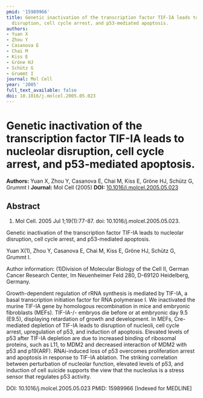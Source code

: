 ```yaml
---
pmid: '15989966'
title: Genetic inactivation of the transcription factor TIF-IA leads to nucleolar
  disruption, cell cycle arrest, and p53-mediated apoptosis.
authors:
- Yuan X
- Zhou Y
- Casanova E
- Chai M
- Kiss E
- Gröne HJ
- Schütz G
- Grummt I
journal: Mol Cell
year: '2005'
full_text_available: false
doi: 10.1016/j.molcel.2005.05.023
---
```


# Genetic inactivation of the transcription factor TIF-IA leads to nucleolar disruption, cell cycle arrest, and p53-mediated apoptosis.
**Authors:** Yuan X, Zhou Y, Casanova E, Chai M, Kiss E, Gröne HJ, Schütz G, Grummt I
**Journal:** Mol Cell (2005)
**DOI:** [10.1016/j.molcel.2005.05.023](https://doi.org/10.1016/j.molcel.2005.05.023)

## Abstract

1. Mol Cell. 2005 Jul 1;19(1):77-87. doi: 10.1016/j.molcel.2005.05.023.

Genetic inactivation of the transcription factor TIF-IA leads to nucleolar 
disruption, cell cycle arrest, and p53-mediated apoptosis.

Yuan X(1), Zhou Y, Casanova E, Chai M, Kiss E, Gröne HJ, Schütz G, Grummt I.

Author information:
(1)Division of Molecular Biology of the Cell II, German Cancer Research Center, 
Im Neuenheimer Feld 280, D-69120 Heidelberg, Germany.

Growth-dependent regulation of rRNA synthesis is mediated by TIF-IA, a basal 
transcription initiation factor for RNA polymerase I. We inactivated the murine 
TIF-IA gene by homologous recombination in mice and embryonic fibroblasts 
(MEFs). TIF-IA-/- embryos die before or at embryonic day 9.5 (E9.5), displaying 
retardation of growth and development. In MEFs, Cre-mediated depletion of TIF-IA 
leads to disruption of nucleoli, cell cycle arrest, upregulation of p53, and 
induction of apoptosis. Elevated levels of p53 after TIF-IA depletion are due to 
increased binding of ribosomal proteins, such as L11, to MDM2 and decreased 
interaction of MDM2 with p53 and p19(ARF). RNAi-induced loss of p53 overcomes 
proliferation arrest and apoptosis in response to TIF-IA ablation. The striking 
correlation between perturbation of nucleolar function, elevated levels of p53, 
and induction of cell suicide supports the view that the nucleolus is a stress 
sensor that regulates p53 activity.

DOI: 10.1016/j.molcel.2005.05.023
PMID: 15989966 [Indexed for MEDLINE]
